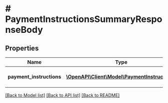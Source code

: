 # # PaymentInstructionsSummaryResponseBody

## Properties

Name | Type | Description | Notes
------------ | ------------- | ------------- | -------------
**payment_instructions** | [**\OpenAPI\Client\Model\PaymentInstruction[]**](PaymentInstruction.md) | Payments instructions data. | [optional]

[[Back to Model list]](../../README.md#models) [[Back to API list]](../../README.md#endpoints) [[Back to README]](../../README.md)
